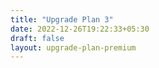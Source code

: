 ```yaml
---
title: "Upgrade Plan 3"
date: 2022-12-26T19:22:33+05:30
draft: false
layout: upgrade-plan-premium
---
```


